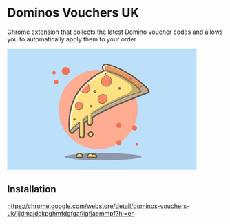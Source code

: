 # Dominos Vouchers UK

Chrome extension that collects the latest Domino voucher codes and allows you to automatically apply them to your order

![alt text](example.jpg "Title")

## Installation

https://chrome.google.com/webstore/detail/dominos-vouchers-uk/jijdmajdckpghmfdgfgafiigfjaemmpf?hl=en
